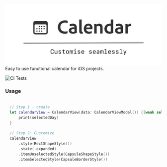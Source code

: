 ![Project Logo](./Logo.png)
Easy to use functional calendar for iOS projects.

![CI Tests](https://github.com/LenisDev/Calendar/workflows/GHActionCI/badge.svg)

### Usage
```swift

  // Step 1 - create
  let calendarView = CalendarView(data: CalendarViewModel()) {[weak self] (selectedDay) in
      print(selectedDay)
  }
    
  // Step 2: Customize
  calendarView
      .style(RectShapeStyle())
      .state(.expanded)
      .itemUnselectedStyle(CapsuleShapeStyle())
      .itemSelectedStyle(CapsuleBorderStyle())
      
```
